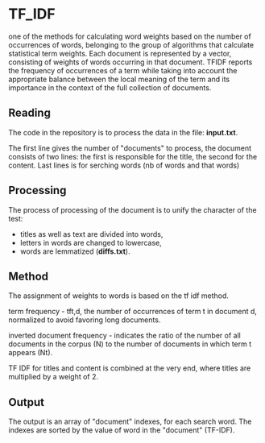 # TF_IDF
one of the methods for calculating word weights based on the number of occurrences of words, belonging to the group of algorithms that calculate statistical term weights. Each document is represented by a vector, consisting of weights of words occurring in that document. TFIDF reports the frequency of occurrences of a term while taking into account the appropriate balance between the local meaning of the term and its importance in the context of the full collection of documents.


## Reading
The code in the repository is to process the data in the file: **input.txt**.

The first line gives the number of "documents" to process,
the document consists of two lines: the first is responsible for the title, the second for the content.
Last lines is for serching words (nb of words and that words)

## Processing
The process of processing of the document is to unify the character of the test: 
* titles as well as text are divided into words, 
* letters in words are changed to lowercase,
* words are lemmatized (**diffs.txt**).

## Method
The assignment of weights to words is based on the tf idf method.

term frequency - tft,d, the number of occurrences of term t in document d, normalized to avoid favoring long documents.

inverted document frequency - indicates the ratio of the number of all documents in the corpus (N) to the number of documents in which term t appears (Nt).

TF IDF for titles and content is combined at the very end, where titles are multiplied by a weight of 2.
## Output

The output is an array of "document" indexes, for each search word. The indexes are sorted by the value of word in the "document" (TF-IDF).



